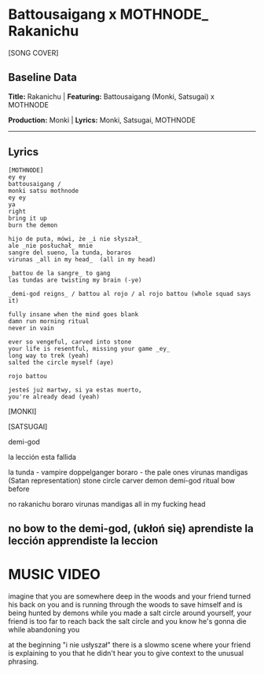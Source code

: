 # Battousaigang x MOTHNODE_ Rakanichu

[SONG COVER]

## Baseline Data

**Title:** Rakanichu | **Featuring:** Battousaigang (Monki, Satsugai) x MOTHNODE

**Production:** Monki | **Lyrics:** Monki, Satsugai, MOTHNODE

---

## Lyrics

```
[MOTHNODE]
ey ey
battousaigang / 
monki satsu mothnode
ey ey 
ya
right
bring it up
burn the demon

hijo de puta, mówi, że _i nie słyszał_
ale _nie posłuchał_ mnie
sangre del sueno, la tunda, boraros 
virunas _all in my head_  (all in my head)

_battou de la sangre_ to gang 
las tundas are twisting my brain (-ye)  

_demi-god reigns_ / battou al rojo / al rojo battou (whole squad says it)

fully insane when the mind goes blank 
damn run morning ritual
never in vain 

ever so vengeful, carved into stone
your life is resentful, missing your game _ey_
long way to trek (yeah)
salted the circle myself (aye) 

rojo battou

jesteś już martwy, si ya estas muerto, 
you're already dead (yeah)

```


[MONKI]


[SATSUGAI]







demi-god

la lección esta fallida


la tunda - vampire doppelganger
boraro - the pale ones
virunas mandigas (Satan representation)
stone circle
carver
demon
demi-god
ritual
bow before


no rakanichu
boraro
virunas mandigas
all in my fucking head

no bow to the demi-god, (ukłoń się)
aprendiste la lección
apprendiste la leccion
----

# MUSIC VIDEO

imagine that you are somewhere deep in the woods and your friend turned his back on you and is running through the woods to save himself and is being hunted by demons while you made a salt circle around yourself, your friend is too far to reach back the salt circle and you know he's gonna die while abandoning you

at the beginning "i nie usłyszał" there is a slowmo scene where your friend is explaining to you that he didn't hear you to give context to the unusual phrasing.


  
